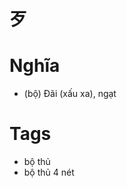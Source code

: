 # 歹

# Nghĩa
* (bộ) Đãi (xấu xa), ngạt

# Tags
* bộ thủ
* bộ thủ 4 nét

<script>window.HANZI_FIELD='歹';</script>
